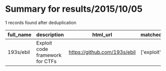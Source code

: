 
# Summary for results/2015/10/05
    
1 records found after deduplication

| full_name | description | html_url | matched_list | matched_count | pushed_at | size | stargazers_count | language | forks_count |
|-------------|---------------------------------|------------------------------|----------------|-----------------|---------------------------|--------|--------------------|------------|---------------|
| 193s/ebil | Exploit code framework for CTFs | https://github.com/193s/ebil | ['exploit'] | 1 | 2015-10-05 11:46:06+00:00 | 167 | 6 | Python | 3 |
